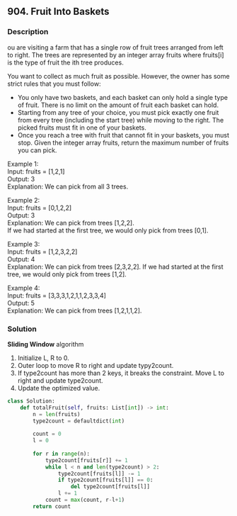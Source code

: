 ## 904. Fruit Into Baskets

### Description
ou are visiting a farm that has a single row of fruit trees arranged from left to right. The trees are represented by an integer array fruits where fruits[i] is the type of fruit the ith tree produces.

You want to collect as much fruit as possible. However, the owner has some strict rules that you must follow:

* You only have two baskets, and each basket can only hold a single type of fruit. There is no limit on the amount of fruit each basket can hold.  
* Starting from any tree of your choice, you must pick exactly one fruit from every tree (including the start tree) while moving to the right. The picked fruits must fit in one of your baskets.  
* Once you reach a tree with fruit that cannot fit in your baskets, you must stop.
Given the integer array fruits, return the maximum number of fruits you can pick.

Example 1:  
Input: fruits = [1,2,1]  
Output: 3  
Explanation: We can pick from all 3 trees.  

Example 2:  
Input: fruits = [0,1,2,2]  
Output: 3  
Explanation: We can pick from trees [1,2,2].  
If we had started at the first tree, we would only pick from trees [0,1].  

Example 3:  
Input: fruits = [1,2,3,2,2]  
Output: 4  
Explanation: We can pick from trees [2,3,2,2].
If we had started at the first tree, we would only pick from trees [1,2].  

Example 4:  
Input: fruits = [3,3,3,1,2,1,1,2,3,3,4]  
Output: 5  
Explanation: We can pick from trees [1,2,1,1,2].  

### Solution
**Sliding Window** algorithm
1. Initialize L, R to 0.
2. Outer loop to move R to right and update typy2count.
3. If type2count has more than 2 keys, it breaks the constraint. Move L to right and update type2count.
4. Update the optimized value.

```python
class Solution:
    def totalFruit(self, fruits: List[int]) -> int:
        n = len(fruits)
        type2count = defaultdict(int)
        
        count = 0
        l = 0
        
        for r in range(n):
            type2count[fruits[r]] += 1
            while l < n and len(type2count) > 2:
                type2count[fruits[l]] -= 1
                if type2count[fruits[l]] == 0:
                    del type2count[fruits[l]]
                l += 1
            count = max(count, r-l+1)
        return count
```